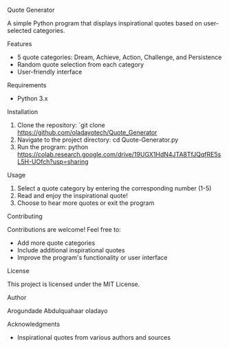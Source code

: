 Quote Generator

A simple Python program that displays inspirational quotes based on user-selected categories.

Features

- 5 quote categories: Dream, Achieve, Action, Challenge, and Persistence
- Random quote selection from each category
- User-friendly interface

Requirements

- Python 3.x

Installation

1. Clone the repository: `git clone https://github.com/oladayotech/Quote_Generator
2. Navigate to the project directory: cd Quote-Generator.py
3. Run the program: python https://colab.research.google.com/drive/19UGX1HdN4JTA8TfJQqfRE5sL5H-UOfch?usp=sharing

Usage

1. Select a quote category by entering the corresponding number (1-5)
2. Read and enjoy the inspirational quote!
3. Choose to hear more quotes or exit the program

Contributing

Contributions are welcome! Feel free to:

- Add more quote categories
- Include additional inspirational quotes
- Improve the program's functionality or user interface

License

This project is licensed under the MIT License.

Author

Arogundade Abdulquahaar oladayo

Acknowledgments

- Inspirational quotes from various authors and sources


